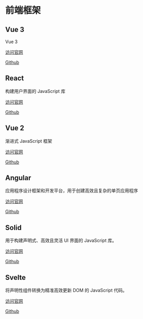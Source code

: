 # 前端框架

## Vue 3

Vue 3

[访问官网](https://cn.vuejs.org/)

[Github](https://github.com/vuejs/vue-next)

## React

构建用户界面的 JavaScript 库

[访问官网](https://react.docschina.org/)

[Github](https://github.com/reactjs/zh-hans.reactjs.org)

## Vue 2

渐进式 JavaScript 框架

[访问官网](https://v2.cn.vuejs.org/)

[Github](https://github.com/vuejs/v2.cn.vuejs.org)

## Angular

应用程序设计框架和开发平台，用于创建高效且复杂的单页应用程序

[访问官网](https://angular.dev/)

[Github](https://github.com/angular/angular)

## Solid

用于构建声明式、高效且灵活 UI 界面的 JavaScript 库。

[访问官网](https://www.solidjs.com/)

[Github](https://github.com/solidjs/solid)

## Svelte

将声明性组件转换为精准高效更新 DOM 的 JavaScript 代码。

[访问官网](https://svelte.dev/)

[Github](https://github.com/sveltejs/svelte)
